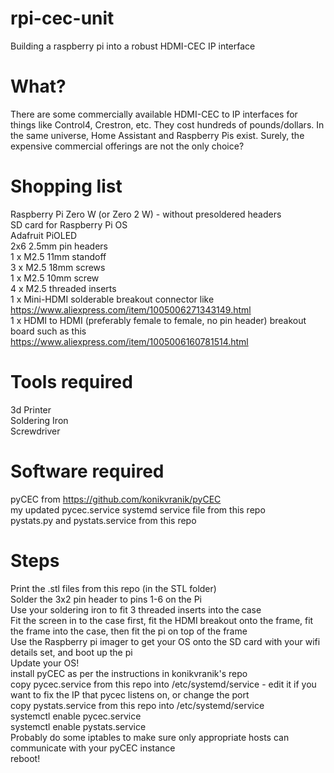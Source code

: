 # rpi-cec-unit
Building a raspberry pi into a robust HDMI-CEC IP interface

# What?
There are some commercially available HDMI-CEC to IP interfaces for things like Control4, Crestron, etc. They cost hundreds of pounds/dollars. In the same universe, Home Assistant and Raspberry Pis exist. Surely, the expensive commercial offerings are not the only choice?

# Shopping list
Raspberry Pi Zero W (or Zero 2 W) - without presoldered headers  
SD card for Raspberry Pi OS  
Adafruit PiOLED  
2x6 2.5mm pin headers  
1 x M2.5 11mm standoff  
3 x M2.5 18mm screws  
1 x M2.5 10mm screw  
4 x M2.5 threaded inserts  
1 x Mini-HDMI solderable breakout connector like https://www.aliexpress.com/item/1005006271343149.html  
1 x HDMI to HDMI (preferably female to female, no pin header) breakout board such as this https://www.aliexpress.com/item/1005006160781514.html  

# Tools required
3d Printer  
Soldering Iron  
Screwdriver  

# Software required
pyCEC from https://github.com/konikvranik/pyCEC  
my updated pycec.service systemd service file from this repo  
pystats.py and pystats.service from this repo  

# Steps
Print the .stl files from this repo (in the STL folder)  
Solder the 3x2 pin header to pins 1-6 on the Pi  
Use your soldering iron to fit 3 threaded inserts into the case  
Fit the screen in to the case first, fit the HDMI breakout onto the frame, fit the frame into the case, then fit the pi on top of the frame  
Use the Raspberry pi imager to get your OS onto the SD card with your wifi details set, and boot up the pi  
Update your OS!  
install pyCEC as per the instructions in konikvranik's repo  
copy pycec.service from this repo into /etc/systemd/service - edit it if you want to fix the IP that pycec listens on, or change the port  
copy pystats.service from this repo into /etc/systemd/service  
systemctl enable pycec.service  
systemctl enable pystats.service  
Probably do some iptables to make sure only appropriate hosts can communicate with your pyCEC instance  
reboot!  

